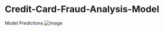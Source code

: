# Credit-Card-Fraud-Analysis-Model
Model Predictions
![image](https://github.com/DebabrataMohanty07/Credit-Card-Fraud-Analysis-Model/assets/132880512/23fdb69b-0979-43a3-af29-b800bdca88a9)
